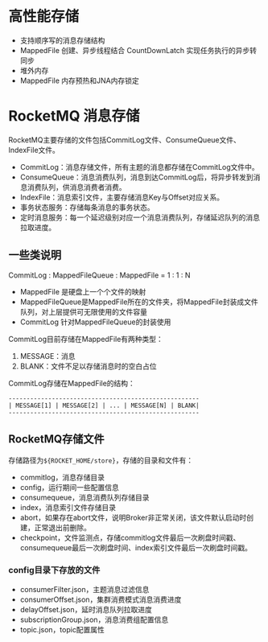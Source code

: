 # 高性能存储
- 支持顺序写的消息存储结构 
- MappedFile 创建、异步线程结合 CountDownLatch 实现任务执行的异步转同步
- 堆外内存
- MappedFile 内存预热和JNA内存锁定
# RocketMQ 消息存储
RocketMQ主要存储的文件包括CommitLog文件、ConsumeQueue文件、IndexFile文件。

- CommitLog：消息存储文件，所有主题的消息都存储在CommitLog文件中。
- ConsumeQueue：消息消费队列，消息到达CommitLog后，将异步转发到消息消费队列，供消息消费者消费。
- IndexFile：消息索引文件，主要存储消息Key与Offset对应关系。
- 事务状态服务：存储每条消息的事务状态。
- 定时消息服务：每一个延迟级别对应一个消息消费队列，存储延迟队列的消息拉取进度。

## 一些类说明
CommitLog : MappedFileQueue : MappedFile = 1 : 1 : N

- MappedFile 是硬盘上一个个文件的映射
- MappedFileQueue是MappedFile所在的文件夹，将MappedFile封装成文件队列，对上层提供可无限使用的文件容量
- CommitLog 针对MappedFileQueue的封装使用

CommitLog目前存储在MappedFile有两种类型：

1. MESSAGE：消息
2. BLANK：文件不足以存储消息时的空白占位

CommitLog存储在MappedFile的结构：

```
-----------------------------------------------------
| MESSAGE[1] | MESSAGE[2] | ... | MESSAGE[N] | BLANK|
-----------------------------------------------------
```




## RocketMQ存储文件

存储路径为`${ROCKET_HOME/store}`，存储的目录和文件有：

- commitlog，消息存储目录
- config，运行期间一些配置信息
- consumequeue，消息消费队列存储目录
- index，消息索引文件存储目录
- abort，如果存在abort文件，说明Broker非正常关闭，该文件默认启动时创建，正常退出前删除。
- checkpoint，文件监测点，存储commitlog文件最后一次刷盘时间戳、consumequeue最后一次刷盘时间、index索引文件最后一次刷盘时间戳。

### config目录下存放的文件

- consumerFilter.json，主题消息过滤信息
- consumerOffset.json，集群消费模式消息消费进度
- delayOffset.json，延时消息队列拉取进度
- subscriptionGroup.json，消息消费组配置信息
- topic.json，topic配置属性

